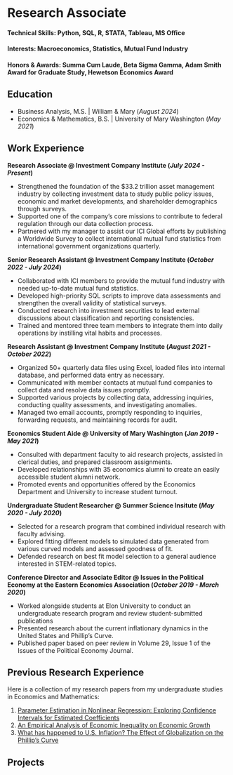 # Research Associate

#### Technical Skills: Python, SQL, R, STATA, Tableau, MS Office
#### Interests: Macroeconomics, Statistics, Mutual Fund Industry
#### Honors & Awards: Summa Cum Laude, Beta Sigma Gamma, Adam Smith Award for Graduate Study, Hewetson Economics Award

## Education
- Business Analysis, M.S. | William & Mary (_August 2024_)
- Economics & Mathematics, B.S. | University of Mary Washington (_May 2021_)

## Work Experience
**Research Associate @ Investment Company Institute (_July 2024 - Present_)**
- Strengthened the foundation of the $33.2 trillion asset management industry by collecting investment data to study public policy issues, economic and market developments, and shareholder demographics through surveys.
- Supported one of the company’s core missions to contribute to federal regulation through our data collection process.
- Partnered with my manager to assist our ICI Global efforts by publishing a Worldwide Survey to collect international mutual fund statistics from international government organizations quarterly.

**Senior Research Assistant @ Investment Company Institute (_October 2022 - July 2024_)**
- Collaborated with ICI members to provide the mutual fund industry with needed up-to-date mutual fund statistics.
- Developed high-priority SQL scripts to improve data assessments and strengthen the overall validity of statistical surveys.
- Conducted research into investment securities to lead external discussions about classification and reporting consistencies.
- Trained and mentored three team members to integrate them into daily operations by instilling vital habits and processes.

**Research Assistant @ Investment Company Institute (_August 2021 - October 2022_)**
  - Organized 50+ quarterly data files using Excel, loaded files into internal database, and performed data entry as necessary.
  - Communicated with member contacts at mutual fund companies to collect data and resolve data issues promptly.
  - Supported various projects by collecting data, addressing inquiries, conducting quality assessments, and investigating anomalies.
  - Managed two email accounts, promptly responding to inquiries, forwarding requests, and maintaining records for audit.

**Economics Student Aide @ University of Mary Washington (_Jan 2019 - May 2021_)**
- Consulted with department faculty to aid research projects, assisted in clerical duties, and prepared classroom assignments.
- Developed relationships with 35 economics alumni to create an easily accessible student alumni network.
- Promoted events and opportunities offered by the Economics Department and University to increase student turnout.

**Undergraduate Student Researcher @ Summer Science Insitute (_May 2020 - July 2020_)**
- Selected for a research program that combined individual research with faculty advising.
- Explored fitting different models to simulated data generated from various curved models and assessed goodness of fit.
- Defended research on best fit model selection to a general audience interested in STEM-related topics.

**Conference Director and Associate Editor @ Issues in the Political Economy at the Eastern Economics Association (_October 2019 - March 2020_)**
- Worked alongside students at Elon University to conduct an undergraduate research program and review student-submitted publications
- Presented research about the current inflationary dynamics in the United States and Phillip’s Curve.
- Published paper based on peer review in Volume 29, Issue 1 of the Issues of the Political Economy Journal.
  
## Previous Research Experience
Here is a collection of my research papers from my undergraduate studies in Economics and Mathematics:
1. [Parameter Estimation in Nonlinear Regression: Exploring Confidence Intervals for Estimated Coefficients](https://scholar.umw.edu/student_research/390/)
2. [An Empirical Analysis of Economic Inequality on Economic Growth](https://scholar.umw.edu/student_research/389/)
3. [What has happened to U.S. Inflation? The Effect of Globalization on the Phillip’s Curve](https://blogs.elon.edu/ipe/issues/volume-29-issue-1-2020/)

## Projects
